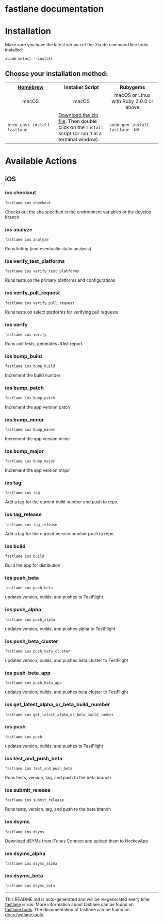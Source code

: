 fastlane documentation
================
# Installation

Make sure you have the latest version of the Xcode command line tools installed:

```
xcode-select --install
```

## Choose your installation method:

<table width="100%" >
<tr>
<th width="33%"><a href="http://brew.sh">Homebrew</a></td>
<th width="33%">Installer Script</td>
<th width="33%">Rubygems</td>
</tr>
<tr>
<td width="33%" align="center">macOS</td>
<td width="33%" align="center">macOS</td>
<td width="33%" align="center">macOS or Linux with Ruby 2.0.0 or above</td>
</tr>
<tr>
<td width="33%"><code>brew cask install fastlane</code></td>
<td width="33%"><a href="https://download.fastlane.tools">Download the zip file</a>. Then double click on the <code>install</code> script (or run it in a terminal window).</td>
<td width="33%"><code>sudo gem install fastlane -NV</code></td>
</tr>
</table>

# Available Actions
## iOS
### ios checkout
```
fastlane ios checkout
```
Checks out the sha specified in the environment variables or the develop branch
### ios analyze
```
fastlane ios analyze
```
Runs linting (and eventually static analysis)
### ios verify_test_platforms
```
fastlane ios verify_test_platforms
```
Runs tests on the primary platforms and configurations
### ios verify_pull_request
```
fastlane ios verify_pull_request
```
Runs tests on select platforms for verifying pull requests
### ios verify
```
fastlane ios verify
```
Runs unit tests, generates JUnit report.
### ios bump_build
```
fastlane ios bump_build
```
Increment the build number
### ios bump_patch
```
fastlane ios bump_patch
```
Increment the app version patch
### ios bump_minor
```
fastlane ios bump_minor
```
Increment the app version minor
### ios bump_major
```
fastlane ios bump_major
```
Increment the app version major
### ios tag
```
fastlane ios tag
```
Add a tag for the current build number and push to repo.
### ios tag_release
```
fastlane ios tag_release
```
Add a tag for the current version number push to repo.
### ios build
```
fastlane ios build
```
Build the app for distibution
### ios push_beta
```
fastlane ios push_beta
```
updates version, builds, and pushes to TestFlight
### ios push_alpha
```
fastlane ios push_alpha
```
updates version, builds, and pushes alpha to TestFlight
### ios push_beta_cluster
```
fastlane ios push_beta_cluster
```
updates version, builds, and pushes beta cluster to TestFlight
### ios push_beta_app
```
fastlane ios push_beta_app
```
updates version, builds, and pushes beta cluster to TestFlight
### ios get_latest_alpha_or_beta_build_number
```
fastlane ios get_latest_alpha_or_beta_build_number
```

### ios push
```
fastlane ios push
```
updates version, builds, and pushes to TestFlight
### ios test_and_push_beta
```
fastlane ios test_and_push_beta
```
Runs tests, version, tag, and push to the beta branch
### ios submit_release
```
fastlane ios submit_release
```
Runs tests, version, tag, and push to the beta branch
### ios dsyms
```
fastlane ios dsyms
```
Download dSYMs from iTunes Connect and upload them to HockeyApp
### ios dsyms_alpha
```
fastlane ios dsyms_alpha
```

### ios dsyms_beta
```
fastlane ios dsyms_beta
```


----

This README.md is auto-generated and will be re-generated every time [fastlane](https://fastlane.tools) is run.
More information about fastlane can be found on [fastlane.tools](https://fastlane.tools).
The documentation of fastlane can be found on [docs.fastlane.tools](https://docs.fastlane.tools).

